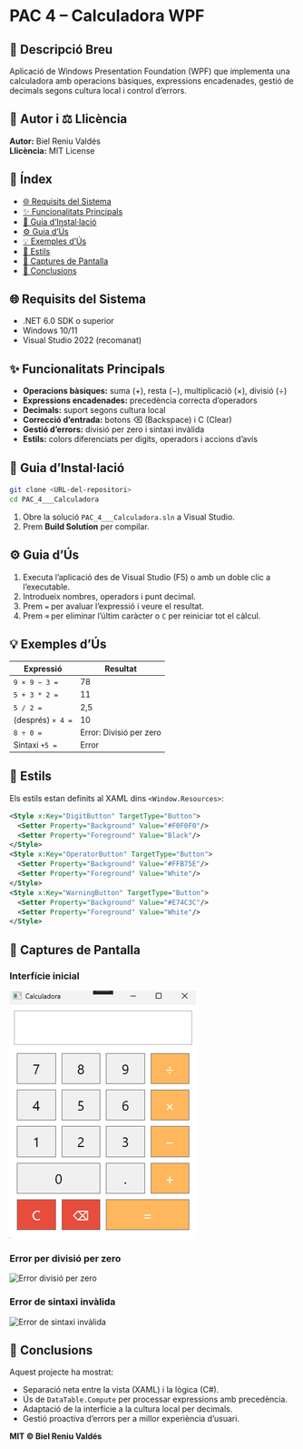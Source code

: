 # PAC 4 – Calculadora WPF

## 📝 Descripció Breu
Aplicació de Windows Presentation Foundation (WPF) que implementa una calculadora amb operacions bàsiques, expressions encadenades, gestió de decimals segons cultura local i control d’errors.

## 👤 Autor i ⚖️ Llicència
**Autor:** Biel Reniu Valdés  
**Llicència:** MIT License

## 📑 Índex
- [🌐 Requisits del Sistema](#-requisits-del-sistema)  
- [✨ Funcionalitats Principals](#-funcionalitats-principals)  
- [🚀 Guia d’Instal·lació](#-guia-dinstal·lació)  
- [⚙️ Guia d’Ús](#-guia-dús)  
- [💡 Exemples d’Ús](#-exemples-dús)  
- [🎨 Estils](#-estils)  
- [📸 Captures de Pantalla](#-captures-de-pantalla)  
- [📝 Conclusions](#-conclusions)

## 🌐 Requisits del Sistema
- .NET 6.0 SDK o superior  
- Windows 10/11  
- Visual Studio 2022 (recomanat)

## ✨ Funcionalitats Principals
- **Operacions bàsiques:** suma (+), resta (−), multiplicació (×), divisió (÷)  
- **Expressions encadenades:** precedència correcta d’operadors  
- **Decimals:** suport segons cultura local  
- **Correcció d’entrada:** botons ⌫ (Backspace) i C (Clear)  
- **Gestió d’errors:** divisió per zero i sintaxi invàlida  
- **Estils:** colors diferenciats per dígits, operadors i accions d’avís

## 🚀 Guia d’Instal·lació
```bash
git clone <URL-del-repositori>
cd PAC_4___Calculadora
```  
1. Obre la solució `PAC_4___Calculadora.sln` a Visual Studio.  
2. Prem **Build Solution** per compilar.

## ⚙️ Guia d’Ús
1. Executa l’aplicació des de Visual Studio (F5) o amb un doble clic a l’executable.  
2. Introdueix nombres, operadors i punt decimal.  
3. Prem `=` per avaluar l’expressió i veure el resultat.  
4. Prem `⌫` per eliminar l’últim caràcter o `C` per reiniciar tot el càlcul.

## 💡 Exemples d’Ús
| Expressió          | Resultat               |
|--------------------|------------------------|
| `9 × 9 − 3 =`      | 78                     |
| `5 + 3 * 2 =`      | 11                     |
| `5 / 2 =`          | 2,5                    |
| (després) `× 4 =`  | 10                     |
| `8 ÷ 0 =`          | Error: Divisió per zero |
| Sintaxi `+5 =`     | Error                  |

## 🎨 Estils
Els estils estan definits al XAML dins `<Window.Resources>`:
```xml
<Style x:Key="DigitButton" TargetType="Button">
  <Setter Property="Background" Value="#F0F0F0"/>
  <Setter Property="Foreground" Value="Black"/>
</Style>
<Style x:Key="OperatorButton" TargetType="Button">
  <Setter Property="Background" Value="#FFB75E"/>
  <Setter Property="Foreground" Value="White"/>
</Style>
<Style x:Key="WarningButton" TargetType="Button">
  <Setter Property="Background" Value="#E74C3C"/>
  <Setter Property="Foreground" Value="White"/>
</Style>
```

## 📸 Captures de Pantalla
### Interfície inicial
![Interfície inicial](calculadora_inicial.png)

### Error per divisió per zero
![Error divisió per zero](Error%20Divisi%C3%B3%20per%20Zero.png)

### Error de sintaxi invàlida
![Error de sintaxi invàlida](Error%20sintaxi%20inv%C3%A0lida.png)

## 📝 Conclusions
Aquest projecte ha mostrat:
- Separació neta entre la vista (XAML) i la lògica (C#).  
- Ús de `DataTable.Compute` per processar expressions amb precedència.  
- Adaptació de la interfície a la cultura local per decimals.  
- Gestió proactiva d’errors per a millor experiència d’usuari.

**MIT © Biel Reniu Valdés**
